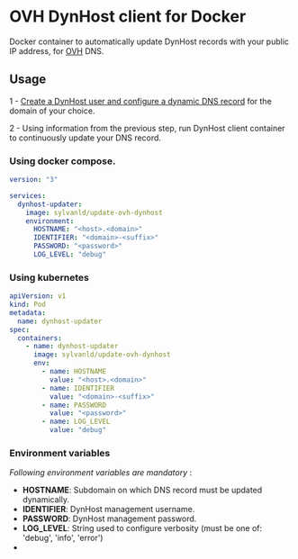 # OVH DynHost client for Docker

Docker container to automatically update DynHost records with your public IP address, for [OVH](https://www.ovh.com/world/domains/dns_management_service.xml) DNS.

## Usage

1 - [Create a DynHost user and configure a dynamic DNS record](https://docs.ovh.com/us/en/domains/hosting_dynhost/) for the domain of your choice.

2 - Using information from the previous step, run DynHost client container to continuously update your DNS record.

### Using docker compose.

```yaml
version: "3"

services:
  dynhost-updater:
    image: sylvanld/update-ovh-dynhost
    environment:
      HOSTNAME: "<host>.<domain>"
      IDENTIFIER: "<domain>-<suffix>"
      PASSWORD: "<password>"
      LOG_LEVEL: "debug"
```

### Using kubernetes

```yaml
apiVersion: v1
kind: Pod
metadata:
  name: dynhost-updater
spec:
  containers:
    - name: dynhost-updater
      image: sylvanld/update-ovh-dynhost
      env:
        - name: HOSTNAME
          value: "<host>.<domain>"
        - name: IDENTIFIER
          value: "<domain>-<suffix>"
        - name: PASSWORD
          value: "<password>"
        - name: LOG_LEVEL
          value: "debug"
```

### Environment variables


*Following environment variables are mandatory* :
- **HOSTNAME**: Subdomain on which DNS record must be updated dynamically.
- **IDENTIFIER**: DynHost management username.
- **PASSWORD**: DynHost management password.
- **LOG_LEVEL**: String used to configure verbosity (must be one of: 'debug', 'info', 'error')
- 
